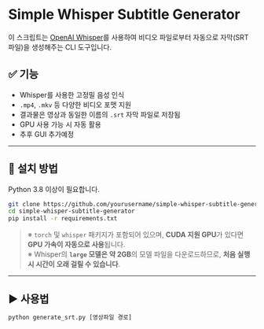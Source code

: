 # Simple Whisper Subtitle Generator

이 스크립트는 [OpenAI Whisper](https://github.com/openai/whisper)를 사용하여 비디오 파일로부터 자동으로 자막(SRT 파일)을 생성해주는 CLI 도구입니다.

## ✅ 기능

- Whisper를 사용한 고정밀 음성 인식
- `.mp4`, `.mkv` 등 다양한 비디오 포맷 지원
- 결과물은 영상과 동일한 이름의 `.srt` 자막 파일로 저장됨
- GPU 사용 가능 시 자동 활용
- 추후 GUI 추가예정
---

## 🔧 설치 방법

Python 3.8 이상이 필요합니다.

```bash
git clone https://github.com/yourusername/simple-whisper-subtitle-generator.git
cd simple-whisper-subtitle-generator
pip install -r requirements.txt
```
> ※ `torch` 및 `whisper` 패키지가 포함되어 있으며, **CUDA 지원 GPU**가 있다면 **GPU 가속이 자동으로 사용**됩니다.  
> ※ Whisper의 **`large` 모델은 약 2GB**의 모델 파일을 다운로드하므로, **처음 실행 시 시간이 오래 걸릴 수 있습니다**.

---

## ▶️ 사용법

```bash
python generate_srt.py [영상파일 경로]

